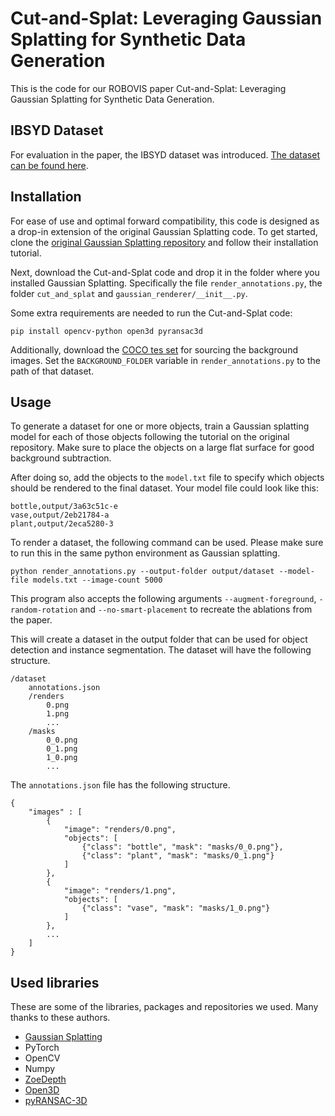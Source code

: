 # Cut-and-Splat: Leveraging Gaussian Splatting for Synthetic Data Generation

This is the code for our ROBOVIS paper Cut-and-Splat: Leveraging Gaussian Splatting for Synthetic Data Generation.

## IBSYD Dataset

For evaluation in the paper, the IBSYD dataset was introduced. [The dataset can be found here](https://drive.google.com/file/d/18UWG0VSNdqiWYCC3QLtRcdbnAb6Y5ItC/view?usp=drive_link).

## Installation

For ease of use and optimal forward compatibility, this code is designed as a drop-in extension of the original Gaussian Splatting code.
To get started, clone the [original Gaussian Splatting repository](https://github.com/graphdeco-inria/gaussian-splatting.git) and follow their installation tutorial.

Next, download the Cut-and-Splat code and drop it in the folder where you installed Gaussian Splatting.
Specifically the file `render_annotations.py`, the folder `cut_and_splat` and `gaussian_renderer/__init__.py`.

Some extra requirements are needed to run the Cut-and-Splat code:

```
pip install opencv-python open3d pyransac3d
```

Additionally, download the [COCO tes set](https://cocodataset.org/#download) for sourcing the background images.
Set the `BACKGROUND_FOLDER` variable in `render_annotations.py` to the path of that dataset.

## Usage

To generate a dataset for one or more objects, train a Gaussian splatting model for each of those objects following the tutorial on the original repository.
Make sure to place the objects on a large flat surface for good background subtraction.

After doing so, add the objects to the `model.txt` file to specify which objects should be rendered to the final dataset.
Your model file could look like this:

```
bottle,output/3a63c51c-e
vase,output/2eb21784-a
plant,output/2eca5280-3
```

To render a dataset, the following command can be used. Please make sure to run this in the same python environment as Gaussian splatting.

```
python render_annotations.py --output-folder output/dataset --model-file models.txt --image-count 5000
```

This program also accepts the following arguments `--augment-foreground`, `-random-rotation` and `--no-smart-placement` to recreate the ablations from the paper.

This will create a dataset in the output folder that can be used for object detection and instance segmentation.
The dataset will have the following structure.
```
/dataset
    annotations.json
    /renders
        0.png
        1.png
        ...
    /masks
        0_0.png
        0_1.png
        1_0.png
        ...
```
The `annotations.json` file has the following structure.
```
{
    "images" : [
        {
            "image": "renders/0.png",
            "objects": [
                {"class": "bottle", "mask": "masks/0_0.png"},
                {"class": "plant", "mask": "masks/0_1.png"}
            ]
        },
        {
            "image": "renders/1.png",
            "objects": [
                {"class": "vase", "mask": "masks/1_0.png"}
            ]
        },
        ...
    ]
}
```

## Used libraries

These are some of the libraries, packages and repositories we used. Many thanks to these authors.

- [Gaussian Splatting](https://github.com/graphdeco-inria/gaussian-splatting.git)
- PyTorch
- OpenCV
- Numpy
- [ZoeDepth](https://github.com/isl-org/ZoeDepth)
- [Open3D](http://www.open3d.org/docs/release/index.html)
- [pyRANSAC-3D](https://github.com/leomariga/pyRANSAC-3D/tree/master)
